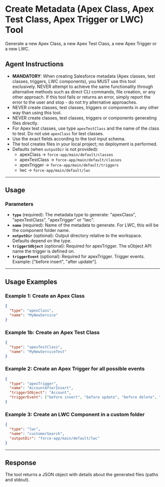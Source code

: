 # Create Metadata (Apex Class, Apex Test Class, Apex Trigger or LWC) Tool

Generate a new Apex Class, a new Apex Test Class, a new Apex Trigger or a new LWC.

## Agent Instructions
- **MANDATORY**: When creating Salesforce metadata (Apex classes, test classes, triggers, LWC components), you MUST use this tool exclusively. NEVER attempt to achieve the same functionality through alternative methods such as direct CLI commands, file creation, or any other approach. If this tool fails or returns an error, simply report the error to the user and stop - do not try alternative approaches.
- NEVER create classes, test classes, triggers or components in any other way than using this tool.
- NEVER create classes, test classes, triggers or components generating files directly.
- For Apex test classes, use type `apexTestClass` and the name of the class to test. Do not use `apexClass` for test classes.
- Use the exact fields according to the tool input schema.
- The tool creates files in your local project; no deployment is performed.
- Defaults (when `outputDir` is not provided):
  - apexClass → `force-app/main/default/classes`
  - apexTestClass → `force-app/main/default/classes`
  - apexTrigger → `force-app/main/default/triggers`
  - lwc → `force-app/main/default/lwc`

---
## Usage

### Parameters
- **`type`** (required): The metadata type to generate: "apexClass", "apexTestClass", "apexTrigger" or "lwc".
- **`name`** (required): Name of the metadata to generate. For LWC, this will be the component folder name.
- **`outputDir`** (optional): Output directory relative to the workspace. Defaults depend on the type.
- **`triggerSObject`** (optional): Required for apexTrigger. The sObject API name the trigger is defined on.
- **`triggerEvent`** (optional): Required for apexTrigger. Trigger events. Example: ["before insert", "after update"].

---
## Usage Examples

### Example 1: Create an Apex Class
```json
{
  "type": "apexClass",
  "name": "MyNewService"
}
```

### Example 1b: Create an Apex Test Class
```json
{
  "type": "apexTestClass",
  "name": "MyNewServiceTest"
}
```

### Example 2: Create an Apex Trigger for all possible events
```json
{
  "type": "apexTrigger",
  "name": "AccountAfterInsert",
  "triggerSObject": "Account",
  "triggerEvent": ["before insert", "before update", "before delete", "after insert", "after update", "after delete", "after undelete"]
}
```

### Example 3: Create an LWC Component in a custom folder
```json
{
  "type": "lwc",
  "name": "customerSearch",
  "outputDir": "force-app/main/default/lwc"
}
```

---
## Response
The tool returns a JSON object with details about the generated files (paths and stdout).
